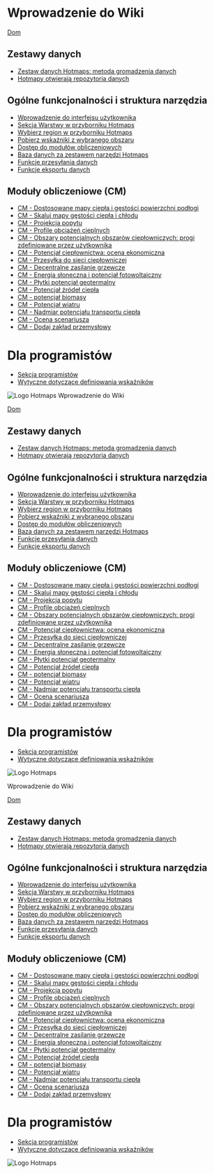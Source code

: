 <h1> Wprowadzenie do Wiki </h1><p> <a href="Home">Dom</a> </p><h2> Zestawy danych </h2><ul><li> <a href="en-Hotmaps-data-set-method-of-data-collection">Zestaw danych Hotmaps: metoda gromadzenia danych</a> </li><li> <a href="en-Hotmaps-open-data-repositories">Hotmapy otwierają repozytoria danych</a> </li></ul><h2> Ogólne funkcjonalności i struktura narzędzia </h2><ul><li> <a href="en-Introduction-to-user-interface">Wprowadzenie do interfejsu użytkownika</a> </li><li> <a href="en-Layers-section-in-the-Hotmaps-toolbox">Sekcja Warstwy w przyborniku Hotmaps</a> </li><li> <a href="en-Select-a-region-in-the-Hotmaps-toolbox">Wybierz region w przyborniku Hotmaps</a> </li><li> <a href="en-Retrieve-indicators-of-a-selected-area">Pobierz wskaźniki z wybranego obszaru</a> </li><li> <a href="en-Access-to-calculation-modules">Dostęp do modułów obliczeniowych</a> </li><li> <a href="en-Database-behind-the-Hotmaps-toolbox">Baza danych za zestawem narzędzi Hotmaps</a> </li><li> <a href="en-Data-upload-functionalities">Funkcje przesyłania danych</a> </li><li> <a href="en-Data-export-functionalities">Funkcje eksportu danych</a> </li></ul><h2> Moduły obliczeniowe (CM) </h2><ul><li> <a href="en-CM-Customized-heat-and-floor-area-density-maps">CM - Dostosowane mapy ciepła i gęstości powierzchni podłogi</a> </li><li> <a href="en-CM-Scale-heat-and-cool-density-maps">CM - Skaluj mapy gęstości ciepła i chłodu</a> </li><li> <a href="en-CM-Demand-projection">CM - Projekcja popytu</a> </li><li> <a href="en-CM-Heat-load-profiles">CM - Profile obciążeń cieplnych</a> </li><li> <a href="en-CM-District-heating-potential-areas-user-defined-thresholds">CM - Obszary potencjalnych obszarów ciepłowniczych: progi zdefiniowane przez użytkownika</a> </li><li> <a href="en-CM-District-heating-potential-economic-assessment">CM - Potencjał ciepłownictwa: ocena ekonomiczna</a> </li><li> <a href="en-CM-District-heating-supply-dispatch">CM - Przesyłka do sieci ciepłowniczej</a> </li><li> <a href="en-CM-Decentral-heating-supply">CM - Decentralne zasilanie grzewcze</a> </li><li> <a href="en-CM-Solar-thermal-and-PV-potential">CM - Energia słoneczna i potencjał fotowoltaiczny</a> </li><li> <a href="en-CM-Shallow-geothermal-potential">CM - Płytki potencjał geotermalny</a> </li><li> <a href="en-CM-Heat-source-potential">CM - Potencjał źródeł ciepła</a> </li><li> <a href="en-CM-Biomass-potential">CM - potencjał biomasy</a> </li><li> <a href="en-CM-Wind-potential">CM - Potencjał wiatru</a> </li><li> <a href="en-CM-Excess-heat-transport-potential">CM - Nadmiar potencjału transportu ciepła</a> </li><li> <a href="en-CM-Scenario-assessment">CM - Ocena scenariusza</a> </li><li> <a href="en-CM-Add-industry-plant">CM - Dodaj zakład przemysłowy</a> </li></ul><h1> Dla programistów </h1><ul><li> <a href="en-Developers">Sekcja programistów</a> </li><li> <a href="en-Guidelines-for-defining-indicators">Wytyczne dotyczące definiowania wskaźników</a> </li></ul><p><img alt="Logo Hotmaps" src="https://www.hotmaps-project.eu/wp-content/uploads/2017/02/logo.svg"/></p1> Wprowadzenie do Wiki </h1><p> <a href="Home">Dom</a> </p><h2> Zestawy danych </h2><ul><li> <a href="en-Hotmaps-data-set-method-of-data-collection">Zestaw danych Hotmaps: metoda gromadzenia danych</a> </li><li> <a href="en-Hotmaps-open-data-repositories">Hotmapy otwierają repozytoria danych</a> </li></ul><h2> Ogólne funkcjonalności i struktura narzędzia </h2><ul><li> <a href="en-Introduction-to-user-interface">Wprowadzenie do interfejsu użytkownika</a> </li><li> <a href="en-Layers-section-in-the-Hotmaps-toolbox">Sekcja Warstwy w przyborniku Hotmaps</a> </li><li> <a href="en-Select-a-region-in-the-Hotmaps-toolbox">Wybierz region w przyborniku Hotmaps</a> </li><li> <a href="en-Retrieve-indicators-of-a-selected-area">Pobierz wskaźniki z wybranego obszaru</a> </li><li> <a href="en-Access-to-calculation-modules">Dostęp do modułów obliczeniowych</a> </li><li> <a href="en-Database-behind-the-Hotmaps-toolbox">Baza danych za zestawem narzędzi Hotmaps</a> </li><li> <a href="en-Data-upload-functionalities">Funkcje przesyłania danych</a> </li><li> <a href="en-Data-export-functionalities">Funkcje eksportu danych</a> </li></ul><h2> Moduły obliczeniowe (CM) </h2><ul><li> <a href="en-CM-Customized-heat-and-floor-area-density-maps">CM - Dostosowane mapy ciepła i gęstości powierzchni podłogi</a> </li><li> <a href="en-CM-Scale-heat-and-cool-density-maps">CM - Skaluj mapy gęstości ciepła i chłodu</a> </li><li> <a href="en-CM-Demand-projection">CM - Projekcja popytu</a> </li><li> <a href="en-CM-Heat-load-profiles">CM - Profile obciążeń cieplnych</a> </li><li> <a href="en-CM-District-heating-potential-areas-user-defined-thresholds">CM - Obszary potencjalnych obszarów ciepłowniczych: progi zdefiniowane przez użytkownika</a> </li><li> <a href="en-CM-District-heating-potential-economic-assessment">CM - Potencjał ciepłownictwa: ocena ekonomiczna</a> </li><li> <a href="en-CM-District-heating-supply-dispatch">CM - Przesyłka do sieci ciepłowniczej</a> </li><li> <a href="en-CM-Decentral-heating-supply">CM - Decentralne zasilanie grzewcze</a> </li><li> <a href="en-CM-Solar-thermal-and-PV-potential">CM - Energia słoneczna i potencjał fotowoltaiczny</a> </li><li> <a href="en-CM-Shallow-geothermal-potential">CM - Płytki potencjał geotermalny</a> </li><li> <a href="en-CM-Heat-source-potential">CM - Potencjał źródeł ciepła</a> </li><li> <a href="en-CM-Biomass-potential">CM - potencjał biomasy</a> </li><li> <a href="en-CM-Wind-potential">CM - Potencjał wiatru</a> </li><li> <a href="en-CM-Excess-heat-transport-potential">CM - Nadmiar potencjału transportu ciepła</a> </li><li> <a href="en-CM-Scenario-assessment">CM - Ocena scenariusza</a> </li><li> <a href="en-CM-Add-industry-plant">CM - Dodaj zakład przemysłowy</a> </li></ul><h1> Dla programistów </h1><ul><li> <a href="en-Developers">Sekcja programistów</a> </li><li> <a href="en-Guidelines-for-defining-indicators">Wytyczne dotyczące definiowania wskaźników</a> </li></ul><p><img alt="Logo Hotmaps" src="https://www.hotmaps-project.eu/wp-content/uploads/2017/02/logo.svg"/></p> Wprowadzenie do Wiki </h1><p> <a href="Home">Dom</a> </p><h2> Zestawy danych </h2><ul><li> <a href="en-Hotmaps-data-set-method-of-data-collection">Zestaw danych Hotmaps: metoda gromadzenia danych</a> </li><li> <a href="en-Hotmaps-open-data-repositories">Hotmapy otwierają repozytoria danych</a> </li></ul><h2> Ogólne funkcjonalności i struktura narzędzia </h2><ul><li> <a href="en-Introduction-to-user-interface">Wprowadzenie do interfejsu użytkownika</a> </li><li> <a href="en-Layers-section-in-the-Hotmaps-toolbox">Sekcja Warstwy w przyborniku Hotmaps</a> </li><li> <a href="en-Select-a-region-in-the-Hotmaps-toolbox">Wybierz region w przyborniku Hotmaps</a> </li><li> <a href="en-Retrieve-indicators-of-a-selected-area">Pobierz wskaźniki z wybranego obszaru</a> </li><li> <a href="en-Access-to-calculation-modules">Dostęp do modułów obliczeniowych</a> </li><li> <a href="en-Database-behind-the-Hotmaps-toolbox">Baza danych za zestawem narzędzi Hotmaps</a> </li><li> <a href="en-Data-upload-functionalities">Funkcje przesyłania danych</a> </li><li> <a href="en-Data-export-functionalities">Funkcje eksportu danych</a> </li></ul><h2> Moduły obliczeniowe (CM) </h2><ul><li> <a href="en-CM-Customized-heat-and-floor-area-density-maps">CM - Dostosowane mapy ciepła i gęstości powierzchni podłogi</a> </li><li> <a href="en-CM-Scale-heat-and-cool-density-maps">CM - Skaluj mapy gęstości ciepła i chłodu</a> </li><li> <a href="en-CM-Demand-projection">CM - Projekcja popytu</a> </li><li> <a href="en-CM-Heat-load-profiles">CM - Profile obciążeń cieplnych</a> </li><li> <a href="en-CM-District-heating-potential-areas-user-defined-thresholds">CM - Obszary potencjalnych obszarów ciepłowniczych: progi zdefiniowane przez użytkownika</a> </li><li> <a href="en-CM-District-heating-potential-economic-assessment">CM - Potencjał ciepłownictwa: ocena ekonomiczna</a> </li><li> <a href="en-CM-District-heating-supply-dispatch">CM - Przesyłka do sieci ciepłowniczej</a> </li><li> <a href="en-CM-Decentral-heating-supply">CM - Decentralne zasilanie grzewcze</a> </li><li> <a href="en-CM-Solar-thermal-and-PV-potential">CM - Energia słoneczna i potencjał fotowoltaiczny</a> </li><li> <a href="en-CM-Shallow-geothermal-potential">CM - Płytki potencjał geotermalny</a> </li><li> <a href="en-CM-Heat-source-potential">CM - Potencjał źródeł ciepła</a> </li><li> <a href="en-CM-Biomass-potential">CM - potencjał biomasy</a> </li><li> <a href="en-CM-Wind-potential">CM - Potencjał wiatru</a> </li><li> <a href="en-CM-Excess-heat-transport-potential">CM - Nadmiar potencjału transportu ciepła</a> </li><li> <a href="en-CM-Scenario-assessment">CM - Ocena scenariusza</a> </li><li> <a href="en-CM-Add-industry-plant">CM - Dodaj zakład przemysłowy</a> </li></ul><h1> Dla programistów </h1><ul><li> <a href="en-Developers">Sekcja programistów</a> </li><li> <a href="en-Guidelines-for-defining-indicators">Wytyczne dotyczące definiowania wskaźników</a> </li></ul><p><img alt="Logo Hotmaps" src="https://www.hotmaps-project.eu/wp-content/uploads/2017/02/logo.svg"/></p>
